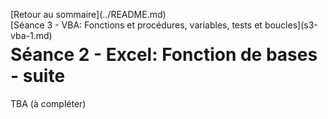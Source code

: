 <p style="text-align:left;">
    [Retour au sommaire](../README.md)
    <span style="float:right;">
        [Séance 3 - VBA: Fonctions et procédures, variables, tests et boucles](s3-vba-1.md)
    </span>
</p>

# Séance 2 - Excel: Fonction de bases - suite

TBA (à compléter)